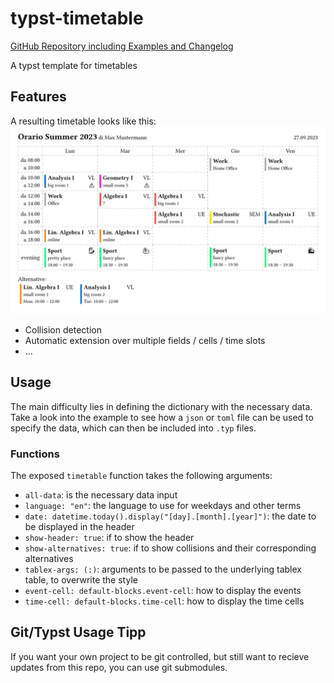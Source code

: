 # typst-timetable
[GitHub Repository including Examples and Changelog](https://github.com/ludwig-austermann/typst-timetable)

A typst template for timetables

## Features
A resulting timetable looks like this:
![example](example/2023.png)

- Collision detection
- Automatic extension over multiple fields / cells / time slots
- ...

## Usage
The main difficulty lies in defining the dictionary with the necessary data. Take a look into the example to see how a `json` or `toml` file can be used to specify the data, which can then be included into `.typ` files.

### Functions
The exposed `timetable` function takes the following arguments:
- `all-data`: is the necessary data input
- `language: "en"`: the language to use for weekdays and other terms
- `date: datetime.today().display("[day].[month].[year]")`: the date to be displayed in the header
- `show-header: true`: if to show the header
- `show-alternatives: true`: if to show collisions and their corresponding alternatives
- `tablex-args: (:)`: arguments to be passed to the underlying tablex table, to overwrite the style
- `event-cell: default-blocks.event-cell`: how to display the events
- `time-cell: default-blocks.time-cell`: how to display the time cells

## Git/Typst Usage Tipp
If you want your own project to be git controlled, but still want to recieve updates from this repo, you can use git submodules.